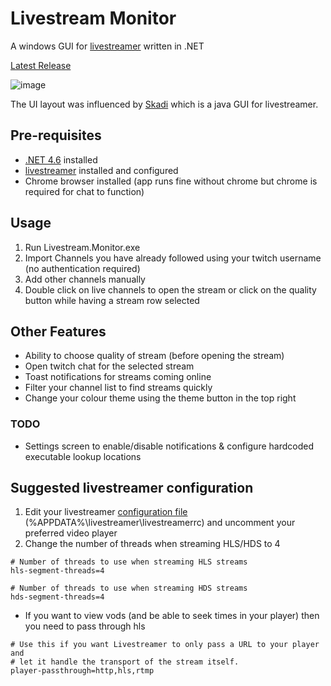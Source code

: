 # Livestream Monitor
A windows GUI for [livestreamer](http://docs.livestreamer.io/install.html#windows-binaries) written in .NET

[Latest Release](https://github.com/laurencee/Livestream.Monitor/releases/latest)

![image](https://cloud.githubusercontent.com/assets/3850553/10718577/2c29d320-7bc2-11e5-8360-49464f16e6b0.png)

The UI layout was influenced by [Skadi](https://github.com/s1mpl3x/skadi) which is a java GUI for livestreamer.

## Pre-requisites
* [.NET 4.6](https://www.microsoft.com/en-us/download/details.aspx?id=48130) installed
* [livestreamer](http://docs.livestreamer.io/install.html#windows-binaries) installed and configured
* Chrome browser installed (app runs fine without chrome but chrome is required for chat to function)

## Usage
1. Run Livestream.Monitor.exe
2. Import Channels you have already followed using your twitch username (no authentication required)
3. Add other channels manually
4. Double click on live channels to open the stream or click on the quality button while having a stream row selected

## Other Features
* Ability to choose quality of stream (before opening the stream)
* Open twitch chat for the selected stream
* Toast notifications for streams coming online
* Filter your channel list to find streams quickly
* Change your colour theme using the theme button in the top right

### TODO
* Settings screen to enable/disable notifications & configure hardcoded executable lookup locations

## Suggested livestreamer configuration
1. Edit your livestreamer [configuration file](http://docs.livestreamer.io/cli.html#configuration-file) (%APPDATA%\livestreamer\livestreamerrc) and uncomment your preferred video player
2. Change the number of threads when streaming HLS/HDS to 4
```
# Number of threads to use when streaming HLS streams
hls-segment-threads=4

# Number of threads to use when streaming HDS streams
hds-segment-threads=4
```
* If you want to view vods (and be able to seek times in your player) then you need to pass through hls
```
# Use this if you want Livestreamer to only pass a URL to your player and
# let it handle the transport of the stream itself.
player-passthrough=http,hls,rtmp
```
